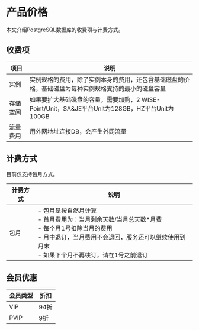 # 产品价格

本文介绍PostgreSQL数据库的收费项与计费方式。

## 收费项

| 项目     | 说明                                                         |
| -------- | ------------------------------------------------------------ |
| 实例     | 实例规格的费用，除了实例本身的费用，还包含基础磁盘的价格，基础磁盘为每种实例规格支持的最小的磁盘容量 |
| 存储空间 | 如果要扩大基础磁盘的容量，需要加购，2 WISE-Point/Unit，SA&JE平台Unit为128GB，HZ平台Unit为100GB |
| 流量费用 | 用外网地址连接DB，会产生外网流量                             |

## 计费方式

目前仅支持包月方式。

| 计费方式 | 说明                                                         |
| -------- | ------------------------------------------------------------ |
| 包月     | - 包月是按自然月计算<br>- 首月费用为：当月剩余天数/当月总天数*月费<br>- 每个月1号扣除当月的费用<br>- 月中退订，当月费用不会退回，服务还可以继续使用到月末<br>- 如果下个月不再续订，请在1号之前退订 |

## 会员优惠

| 会员类型 | 折扣 |
| -------- | ---- |
| VIP      | 94折 |
| PVIP     | 9折  |
